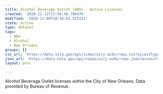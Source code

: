 ```yaml
---
title: Alcohol Beverage Outlet (ABO) - Active Licenses
created: '2020-11-12T13:56:49.798476'
modified: '2020-12-04T18:36:01.525151'
state: active
type: dataset
tags:
  - Abo
  - Alcohol
  - New Orleans
groups: []
csv_url: 'https://data.nola.gov/api/views/uiry-as9x/rows.csv?accessType=DOWNLOAD'
json_url: 'https://data.nola.gov/api/views/uiry-as9x/rows.json?accessType=DOWNLOAD'
layout: post

---
```

Alcohol Beverage Outlet licenses within the City of New Orleans. Data provided by Bureau of Revenue.
